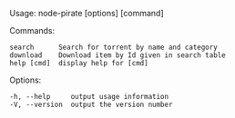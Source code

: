  Usage: node-pirate [options] [command]


  Commands:

    search      Search for torrent by name and category
    download    Download item by Id given in search table
    help [cmd]  display help for [cmd]

  Options:

    -h, --help     output usage information
    -V, --version  output the version number